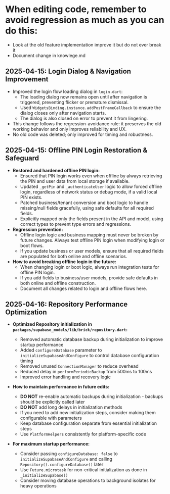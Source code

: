 # When editing code, remember to avoid regression as much as you can do this:
- Look at the old feature implementation improve it but do not ever break it
- Document change in knowlege.md

## 2025-04-15: Login Dialog & Navigation Improvement
- Improved the login flow loading dialog in `login.dart`:
  - The loading dialog now remains open until after navigation is triggered, preventing flicker or premature dismissal.
  - Used `WidgetsBinding.instance.addPostFrameCallback` to ensure the dialog closes only after navigation starts.
  - The dialog is also closed on error to prevent it from lingering.
- This change follows the regression-avoidance rule: it preserves the old working behavior and only improves reliability and UX.
- No old code was deleted; only improved for timing and robustness.

## 2025-04-15: Offline PIN Login Restoration & Safeguard
- **Restored and hardened offline PIN login:**
  - Ensured that PIN login works even when offline by always retrieving the PIN and user data from local storage if available.
  - Updated `_getPin` and `_authenticateUser` logic to allow forced offline login, regardless of network status or debug mode, if a valid local PIN exists.
  - Patched business/tenant conversion and boot logic to handle missing/null fields gracefully, using safe defaults for all required fields.
  - Explicitly mapped only the fields present in the API and model, using correct types to prevent type errors and regressions.
- **Regression prevention:**
  - Offline login logic and business mapping must never be broken by future changes. Always test offline PIN login when modifying login or boot flows.
  - If you update business or user models, ensure that all required fields are populated for both online and offline scenarios.
- **How to avoid breaking offline login in the future:**
  - When changing login or boot logic, always run integration tests for offline PIN login.
  - If you add fields to business/user models, provide safe defaults in both online and offline construction.
  - Document all changes related to login and offline flows here.

## 2025-04-16: Repository Performance Optimization
- **Optimized Repository initialization in `packages/supabase_models/lib/brick/repository.dart`:**
  - Removed automatic database backup during initialization to improve startup performance
  - Added `configureDatabase` parameter to `initializeSupabaseAndConfigure` to control database configuration timing
  - Removed unused `ConnectionManager` to reduce overhead
  - Reduced delay in `performPeriodicBackup` from 500ms to 100ms
  - Improved error handling and recovery logic
  
- **How to maintain performance in future edits:**
  - **DO NOT** re-enable automatic backups during initialization - backups should be explicitly called later
  - **DO NOT** add long delays in initialization methods
  - If you need to add new initialization steps, consider making them configurable with parameters
  - Keep database configuration separate from essential initialization steps
  - Use `PlatformHelpers` consistently for platform-specific code

- **For maximum startup performance:**
  - Consider passing `configureDatabase: false` to `initializeSupabaseAndConfigure` and calling `Repository().configureDatabase()` later
  - Use `Future.microtask` for non-critical initialization as done in `_initializeSupabase()`
  - Consider moving database operations to background isolates for heavy operations